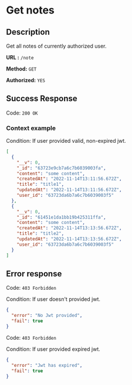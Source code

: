 # Get notes

## Description

Get all notes of currently authorized user.

<b>URL :</b> `/note`

<b>Method:</b> `GET`

<b>Authorized:</b> `YES`

## Success Response

Code: `200 OK`

### Context example

Condition: If user provided valid, non-expired jwt.

```json
[
  {
    "__v": 0,
    "_id": "63723e9cb7a6c7b6039003fa",
    "content": "some content",
    "createdAt": "2022-11-14T13:11:56.672Z",
    "title": "title1",
    "updatedAt": "2022-11-14T13:11:56.672Z",
    "user_id": "63723da6b7a6c7b6039003f5"
  },
  {
    "__v": 0,
    "_id": "61451e1da1bb19b425311ffa",
    "content": "some content",
    "createdAt": "2022-11-14T13:13:56.672Z",
    "title": "title2",
    "updatedAt": "2022-11-14T13:13:56.672Z",
    "user_id": "63723da6b7a6c7b6039003f5"
  }
]
```

## Error response

Code: `403 Forbidden`

Condition: If user doesn't provided jwt.

```json
{
  "error": "No Jwt provided",
  "fail": true
}
```

Code: `403 Forbidden`

Condition: If user provided expired jwt.

```json
{
  "error": "Jwt has expired",
  "fail": true
}
```
